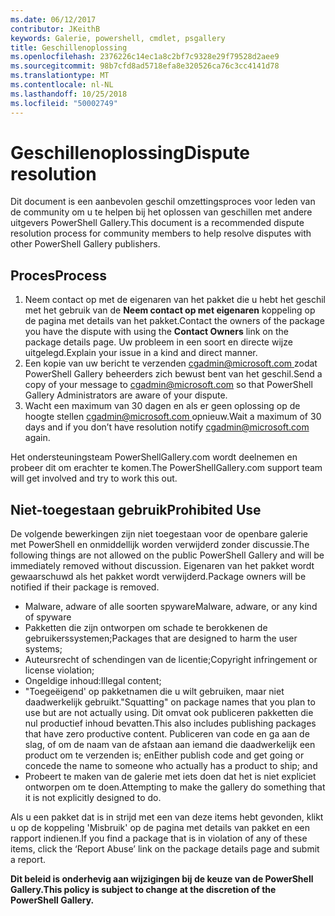```yaml
---
ms.date: 06/12/2017
contributor: JKeithB
keywords: Galerie, powershell, cmdlet, psgallery
title: Geschillenoplossing
ms.openlocfilehash: 2376226c14ec1a8c2bf7c9328e29f79528d2aee9
ms.sourcegitcommit: 98b7cfd8ad5718efa8e320526ca76c3cc4141d78
ms.translationtype: MT
ms.contentlocale: nl-NL
ms.lasthandoff: 10/25/2018
ms.locfileid: "50002749"
---
```

# <a name="dispute-resolution"></a><span data-ttu-id="54e68-103">Geschillenoplossing</span><span class="sxs-lookup"><span data-stu-id="54e68-103">Dispute resolution</span></span>

<span data-ttu-id="54e68-104">Dit document is een aanbevolen geschil omzettingsproces voor leden van de community om u te helpen bij het oplossen van geschillen met andere uitgevers PowerShell Gallery.</span><span class="sxs-lookup"><span data-stu-id="54e68-104">This document is a recommended dispute resolution process for community members to help resolve disputes with other PowerShell Gallery publishers.</span></span>

## <a name="process"></a><span data-ttu-id="54e68-105">Proces</span><span class="sxs-lookup"><span data-stu-id="54e68-105">Process</span></span>

1. <span data-ttu-id="54e68-106">Neem contact op met de eigenaren van het pakket die u hebt het geschil met het gebruik van de **Neem contact op met eigenaren** koppeling op de pagina met details van het pakket.</span><span class="sxs-lookup"><span data-stu-id="54e68-106">Contact the owners of the package you have the dispute with using the **Contact Owners** link on the package details page.</span></span>
   <span data-ttu-id="54e68-107">Uw probleem in een soort en directe wijze uitgelegd.</span><span class="sxs-lookup"><span data-stu-id="54e68-107">Explain your issue in a kind and direct manner.</span></span>
2. <span data-ttu-id="54e68-108">Een kopie van uw bericht te verzenden [ cgadmin@microsoft.com ](mailto:cgadmin@microsoft.com) zodat PowerShell Gallery beheerders zich bewust bent van het geschil.</span><span class="sxs-lookup"><span data-stu-id="54e68-108">Send a copy of your message to [cgadmin@microsoft.com](mailto:cgadmin@microsoft.com) so that PowerShell Gallery Administrators are aware of your dispute.</span></span>
3. <span data-ttu-id="54e68-109">Wacht een maximum van 30 dagen en als er geen oplossing op de hoogte stellen [ cgadmin@microsoft.com ](mailto:cgadmin@microsoft.com) opnieuw.</span><span class="sxs-lookup"><span data-stu-id="54e68-109">Wait a maximum of 30 days and if you don’t have resolution notify [cgadmin@microsoft.com](mailto:cgadmin@microsoft.com) again.</span></span>

<span data-ttu-id="54e68-110">Het ondersteuningsteam PowerShellGallery.com wordt deelnemen en probeer dit om erachter te komen.</span><span class="sxs-lookup"><span data-stu-id="54e68-110">The PowerShellGallery.com support team will get involved and try to work this out.</span></span>

## <a name="prohibited-use"></a><span data-ttu-id="54e68-111">Niet-toegestaan gebruik</span><span class="sxs-lookup"><span data-stu-id="54e68-111">Prohibited Use</span></span>

<span data-ttu-id="54e68-112">De volgende bewerkingen zijn niet toegestaan voor de openbare galerie met PowerShell en onmiddellijk worden verwijderd zonder discussie.</span><span class="sxs-lookup"><span data-stu-id="54e68-112">The following things are not allowed on the public PowerShell Gallery and will be immediately removed without discussion.</span></span>  <span data-ttu-id="54e68-113">Eigenaren van het pakket wordt gewaarschuwd als het pakket wordt verwijderd.</span><span class="sxs-lookup"><span data-stu-id="54e68-113">Package owners will be notified if their package is removed.</span></span>

- <span data-ttu-id="54e68-114">Malware, adware of alle soorten spyware</span><span class="sxs-lookup"><span data-stu-id="54e68-114">Malware, adware, or any kind of spyware</span></span>
- <span data-ttu-id="54e68-115">Pakketten die zijn ontworpen om schade te berokkenen de gebruikerssystemen;</span><span class="sxs-lookup"><span data-stu-id="54e68-115">Packages that are designed to harm the user systems;</span></span>
- <span data-ttu-id="54e68-116">Auteursrecht of schendingen van de licentie;</span><span class="sxs-lookup"><span data-stu-id="54e68-116">Copyright infringement or license violation;</span></span>
- <span data-ttu-id="54e68-117">Ongeldige inhoud:</span><span class="sxs-lookup"><span data-stu-id="54e68-117">Illegal content;</span></span>
- <span data-ttu-id="54e68-118">"Toegeëigend' op pakketnamen die u wilt gebruiken, maar niet daadwerkelijk gebruikt.</span><span class="sxs-lookup"><span data-stu-id="54e68-118">"Squatting" on package names that you plan to use but are not actually using.</span></span> <span data-ttu-id="54e68-119">Dit omvat ook publiceren pakketten die nul productief inhoud bevatten.</span><span class="sxs-lookup"><span data-stu-id="54e68-119">This also includes publishing packages that have zero productive content.</span></span>
  <span data-ttu-id="54e68-120">Publiceren van code en ga aan de slag, of om de naam van de afstaan aan iemand die daadwerkelijk een product om te verzenden is; en</span><span class="sxs-lookup"><span data-stu-id="54e68-120">Either publish code and get going or concede the name to someone who actually has a product to ship; and</span></span>
- <span data-ttu-id="54e68-121">Probeert te maken van de galerie met iets doen dat het is niet expliciet ontworpen om te doen.</span><span class="sxs-lookup"><span data-stu-id="54e68-121">Attempting to make the gallery do something that it is not explicitly designed to do.</span></span>

<span data-ttu-id="54e68-122">Als u een pakket dat is in strijd met een van deze items hebt gevonden, klikt u op de koppeling 'Misbruik' op de pagina met details van pakket en een rapport indienen.</span><span class="sxs-lookup"><span data-stu-id="54e68-122">If you find a package that is in violation of any of these items, click the ‘Report Abuse’ link on the package details page and submit a report.</span></span>

<span data-ttu-id="54e68-123">**Dit beleid is onderhevig aan wijzigingen bij de keuze van de PowerShell Gallery.**</span><span class="sxs-lookup"><span data-stu-id="54e68-123">**This policy is subject to change at the discretion of the PowerShell Gallery.**</span></span>
